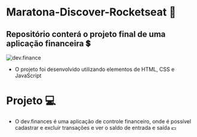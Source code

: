 # Maratona-Discover-Rocketseat 🚀
Repositório conterá o projeto final de uma aplicação financeira 💲
-
![dev.finance](https://i.imgur.com/moXFv3Y.png)

- O projeto foi desenvolvido utilizando elementos de HTML, CSS e JavaScript

 # Projeto 💻
- O dev.finances é uma aplicação de controle financeiro, onde é possível cadastrar e excluir transações e ver o saldo de entrada e saída 💵
